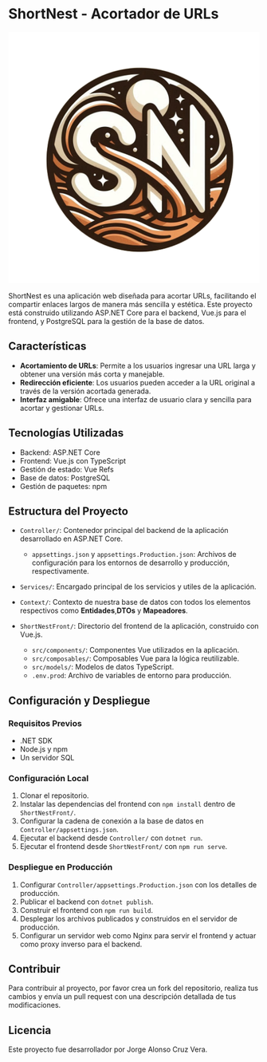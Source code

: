 # ShortNest - Acortador de URLs

![Logo de ShortNest](images/shortnestlogo2.png "Logo de ShortNest")

ShortNest es una aplicación web diseñada para acortar URLs, facilitando el compartir enlaces largos de manera más sencilla y estética. Este proyecto está construido utilizando ASP.NET Core para el backend, Vue.js para el frontend, y PostgreSQL para la gestión de la base de datos.

## Características

- **Acortamiento de URLs**: Permite a los usuarios ingresar una URL larga y obtener una versión más corta y manejable.
- **Redirección eficiente**: Los usuarios pueden acceder a la URL original a través de la versión acortada generada.
- **Interfaz amigable**: Ofrece una interfaz de usuario clara y sencilla para acortar y gestionar URLs.

## Tecnologías Utilizadas

- Backend: ASP.NET Core
- Frontend: Vue.js con TypeScript
- Gestión de estado: Vue Refs
- Base de datos: PostgreSQL
- Gestión de paquetes: npm

## Estructura del Proyecto

- `Controller/`: Contenedor principal del backend de la aplicación desarrollado en ASP.NET Core.
  - `appsettings.json` y `appsettings.Production.json`: Archivos de configuración para los entornos de desarrollo y producción, respectivamente.
  
- `Services/`: Encargado principal de los servicios y utiles de la aplicación.
  
- `Context/`: Contexto de nuestra base de datos con todos los elementos respectivos como **Entidades**,**DTOs** y **Mapeadores**.
  
- `ShortNestFront/`: Directorio del frontend de la aplicación, construido con Vue.js.
  - `src/components/`: Componentes Vue utilizados en la aplicación.
  - `src/composables/`: Composables Vue para la lógica reutilizable.
  - `src/models/`: Modelos de datos TypeScript.
  - `.env.prod`: Archivo de variables de entorno para producción.


## Configuración y Despliegue

### Requisitos Previos

- .NET SDK
- Node.js y npm
- Un servidor SQL

### Configuración Local

1. Clonar el repositorio.
2. Instalar las dependencias del frontend con `npm install` dentro de `ShortNestFront/`.
3. Configurar la cadena de conexión a la base de datos en `Controller/appsettings.json`.
4. Ejecutar el backend desde `Controller/` con `dotnet run`.
5. Ejecutar el frontend desde `ShortNestFront/` con `npm run serve`.

### Despliegue en Producción

1. Configurar `Controller/appsettings.Production.json` con los detalles de producción.
2. Publicar el backend con `dotnet publish`.
3. Construir el frontend con `npm run build`.
4. Desplegar los archivos publicados y construidos en el servidor de producción.
5. Configurar un servidor web como Nginx para servir el frontend y actuar como proxy inverso para el backend.

## Contribuir

Para contribuir al proyecto, por favor crea un fork del repositorio, realiza tus cambios y envía un pull request con una descripción detallada de tus modificaciones.

## Licencia

Este proyecto fue desarrollador por Jorge Alonso Cruz Vera.